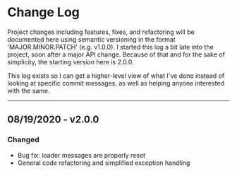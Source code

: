 # Change Log
Project changes including features, fixes, and refactoring will be documented here using semantic versioning in the format 'MAJOR.MINOR.PATCH' (e.g. v1.0.0). I started this log a bit late into the project, soon after a major API change. Because of that and for the sake of simplicity, the starting version here is 2.0.0.

This log exists so I can get a higher-level view of what I've done instead of looking at specific commit messages, as well as helping anyone interested with the same.
___

## 08/19/2020 - v2.0.0

### Changed
- Bug fix: loader messages are properly reset
- General code refactoring and simplified exception handling